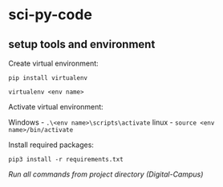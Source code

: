 # sci-py-code

## setup tools and environment 

Create virtual environment:

`pip install virtualenv`

`virtualenv <env name>`

Activate virtual environment:

Windows - `.\<env name>\scripts\activate`
linux - `source <env name>/bin/activate`

Install required packages:

`pip3 install -r requirements.txt`

 
_Run all commands from project directory (Digital-Campus)_